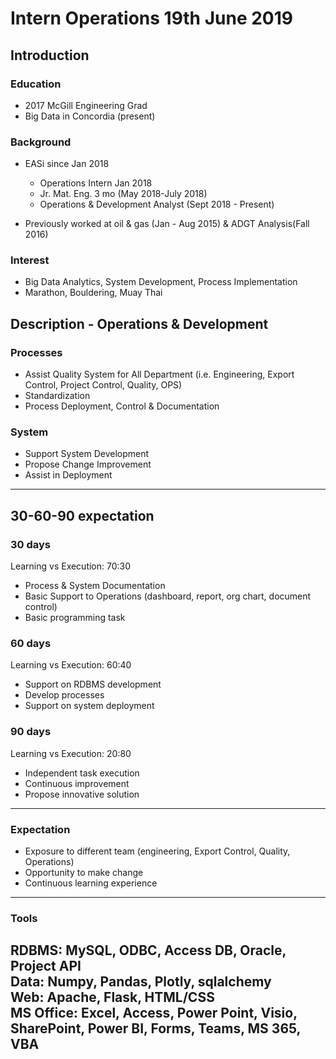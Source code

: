 # Intern Operations 19th June 2019
## Introduction
### Education
- 2017 McGill Engineering Grad
- Big Data in Concordia (present)

### Background
- EASi since Jan 2018
    - Operations Intern Jan 2018
    - Jr. Mat. Eng. 3 mo (May 2018-July 2018)
    - Operations & Development Analyst (Sept 2018 - Present)

- Previously worked at oil & gas (Jan - Aug 2015) & ADGT Analysis(Fall 2016)

### Interest
- Big Data Analytics, System Development, Process Implementation 
- Marathon, Bouldering, Muay Thai

## Description - Operations & Development
### Processes
- Assist Quality System for All Department (i.e. Engineering, Export Control, Project Control, Quality, OPS)
- Standardization
- Process Deployment, Control & Documentation

### System
- Support System Development
- Propose Change Improvement
- Assist in Deployment
-----

## 30-60-90 expectation
### 30 days
Learning vs Execution: 70:30
- Process & System Documentation 
- Basic Support to Operations (dashboard, report, org chart, document control) 
- Basic programming task 

### 60 days
Learning vs Execution: 60:40
- Support on RDBMS development
- Develop processes
- Support on system deployment

### 90 days
Learning vs Execution: 20:80
- Independent task execution
- Continuous improvement
- Propose innovative solution

-----
### Expectation
- Exposure to different team (engineering, Export Control, Quality, Operations)
- Opportunity to make change
- Continuous learning experience

-----
### Tools
RDBMS: MySQL, ODBC, Access DB, Oracle, Project API </br>
Data: Numpy, Pandas, Plotly, sqlalchemy </br>
Web: Apache, Flask, HTML/CSS </br>
MS Office: Excel, Access, Power Point, Visio, SharePoint, Power BI, Forms, Teams, MS 365, VBA  </br>
-----

